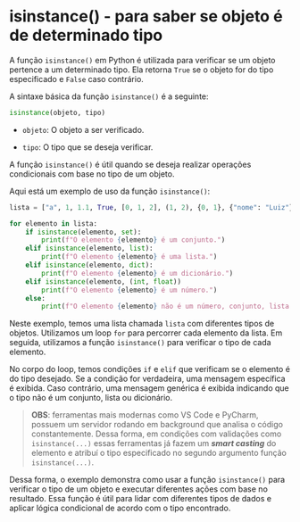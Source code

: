 # isinstance() - para saber se objeto é de determinado tipo

A função `isinstance()` em Python é utilizada para verificar se um objeto pertence a um determinado tipo. Ela retorna `True` se o objeto for do tipo especificado e `False` caso contrário.

A sintaxe básica da função `isinstance()` é a seguinte:

```python
isinstance(objeto, tipo)
```

- `objeto`: O objeto a ser verificado.

- `tipo`: O tipo que se deseja verificar.

A função `isinstance()` é útil quando se deseja realizar operações condicionais com base no tipo de um objeto.

Aqui está um exemplo de uso da função `isinstance()`:

```python
lista = ["a", 1, 1.1, True, [0, 1, 2], (1, 2), {0, 1}, {"nome": "Luiz"}]

for elemento in lista:
    if isinstance(elemento, set):
        print(f"O elemento {elemento} é um conjunto.")
    elif isinstance(elemento, list):
        print(f"O elemento {elemento} é uma lista.")
    elif isinstance(elemento, dict):
        print(f"O elemento {elemento} é um dicionário.")
    elif isinstance(elemento, (int, float))
        print(f"O elemento {elemento} é um número.")
    else:
        print(f"O elemento {elemento} não é um número, conjunto, lista ou dicionário.")
```

Neste exemplo, temos uma lista chamada `lista` com diferentes tipos de objetos. Utilizamos um loop `for` para percorrer cada elemento da lista. Em seguida, utilizamos a função `isinstance()` para verificar o tipo de cada elemento.

No corpo do loop, temos condições `if` e `elif` que verificam se o elemento é do tipo desejado. Se a condição for verdadeira, uma mensagem específica é exibida. Caso contrário, uma mensagem genérica é exibida indicando que o tipo não é um conjunto, lista ou dicionário.

  > **OBS**: ferramentas mais modernas como VS Code e PyCharm, possuem um servidor rodando em background que analisa o código constantemente. Dessa forma, em condições com validações como `isinstance(...)` essas ferramentas já fazem um **_smart casting_** do elemento e atribuí o tipo especificado no segundo argumento função `isinstance(...)`.

Dessa forma, o exemplo demonstra como usar a função `isinstance()` para verificar o tipo de um objeto e executar diferentes ações com base no resultado. Essa função é útil para lidar com diferentes tipos de dados e aplicar lógica condicional de acordo com o tipo encontrado.